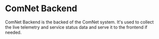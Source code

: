 # ComNet Backend
ComNet Backend is the backed of the ComNet system. It's used to collect the live telemetry and service status data and serve it to the frontend if needed.
